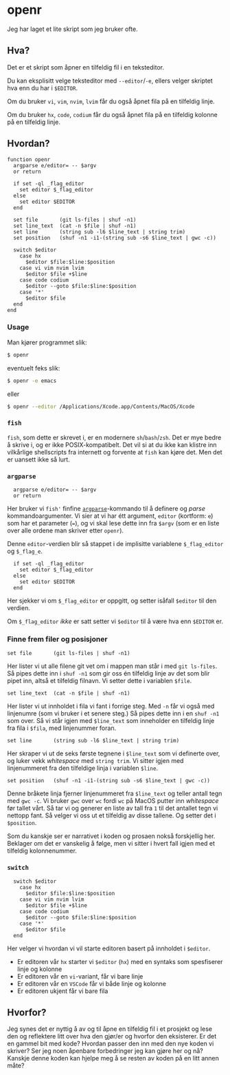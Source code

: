 # openr

Jeg har laget et lite skript som jeg bruker ofte.

## Hva?

Det er et skript som åpner en tilfeldig fil i en teksteditor.

Du kan eksplisitt velge teksteditor med `--editor`/`-e`, ellers velger skriptet hva enn du har i `$EDITOR`.

Om du bruker `vi`, `vim`, `nvim`, `lvim` får du også åpnet fila på en tilfeldig linje.

Om du bruker `hx`, `code`, `codium` får du også åpnet fila på en tilfeldig kolonne på en tilfeldig linje.

## Hvordan?

```fish
function openr
  argparse e/editor= -- $argv
  or return

  if set -ql _flag_editor
    set editor $_flag_editor
  else
    set editor $EDITOR
  end

  set file       (git ls-files | shuf -n1)
  set line_text  (cat -n $file | shuf -n1)
  set line       (string sub -l6 $line_text | string trim)
  set position   (shuf -n1 -i1-(string sub -s6 $line_text | gwc -c))

  switch $editor
    case hx
      $editor $file:$line:$position
    case vi vim nvim lvim
      $editor $file +$line
    case code codium
      $editor --goto $file:$line:$position
    case '*'
      $editor $file
  end
end
```

### Usage

Man kjører programmet slik:

```sh
$ openr
```

eventuelt feks slik:

```sh
$ openr -e emacs
```

eller

```sh
$ openr --editor /Applications/Xcode.app/Contents/MacOS/Xcode
```

### `fish`

`fish`, som dette er skrevet i, er en modernere `sh`/`bash`/`zsh`. Det er mye bedre å skrive i, og er ikke POSIX-kompatibelt. Det vil si at du ikke kan klistre inn vilkårlige shellscripts fra internett og forvente at `fish` kan kjøre det. Men det er uansett ikke så lurt.

### `argparse`

```fish
  argparse e/editor= -- $argv
  or return
```

Her bruker vi `fish'` finfine [`argparse`](https://fishshell.com/docs/current/cmds/argparse.html)-kommando til å definere og _parse_ kommandoargumenter. Vi sier at vi har étt argument, `editor` (kortform: `e`) som har et parameter (`=`), og vi skal lese dette inn fra `$argv` (som er en liste over alle ordene man skriver etter `openr`).

Denne `editor`-verdien blir så stappet i de implisitte variablene `$_flag_editor` og `$_flag_e`.

```fish
  if set -ql _flag_editor
    set editor $_flag_editor
  else
    set editor $EDITOR
  end
```

Her sjekker vi om `$_flag_editor` er oppgitt, og setter isåfall `$editor` til den verdien.

Om `$_flag_editor` _ikke_ er satt setter vi `$editor` til å være hva enn `$EDITOR` er.

### Finne frem filer og posisjoner

```fish
set file       (git ls-files | shuf -n1)
```

Her lister vi ut alle filene git vet om i mappen man står i med `git ls-files`. Så pipes dette inn i `shuf -n1` som gir oss én tilfeldig linje av det som blir pipet inn, altså et tilfeldig filnavn. Vi setter dette i variablen `$file`.

```fish
set line_text  (cat -n $file | shuf -n1)
```

Her lister vi ut innholdet i fila vi fant i forrige steg. Med `-n` får vi også med linjenumre (som vi bruker i et senere steg.) Så pipes dette inn i en `shuf -n1` som over. Så vi står igjen med `$line_text` som inneholder en tilfeldig linje fra fila i `$fila`, med linjenummer foran.

```fish
set line       (string sub -l6 $line_text | string trim)
```

Her skraper vi ut de seks første tegnene i `$line_text` som vi definerte over, og luker vekk _whitespace_ med `string trim`. Vi sitter igjen med linjenummeret fra den tilfeldige linja i variablen `$line`.

```
set position   (shuf -n1 -i1-(string sub -s6 $line_text | gwc -c))
```

Denne bråkete linja fjerner linjenummeret fra `$line_text` og teller antall tegn med `gwc -c`.
Vi bruker `gwc` over `wc` fordi `wc` på MacOS putter inn _whitespace_ før tallet vårt.
Så tar vi og generer en liste av tall fra `1` til det antallet tegn vi nettopp fant.
Så velger vi oss ut et tilfeldig av disse tallene. Og setter det i `$position`.

Som du kanskje ser er narrativet i koden og prosaen nokså forskjellig her. Beklager om det er vanskelig å følge, men vi sitter i hvert fall igjen med et tilfeldig kolonnenummer.

### `switch`

```fish
  switch $editor
    case hx
      $editor $file:$line:$position
    case vi vim nvim lvim
      $editor $file +$line
    case code codium
      $editor --goto $file:$line:$position
    case '*'
      $editor $file
  end
```

Her velger vi hvordan vi vil starte editoren basert på innholdet i `$editor`.

- Er editoren vår `hx` starter vi `$editor` (`hx`) med en syntaks som spesfiserer linje og kolonne
- Er editoren vår en `vi`-variant, får vi bare linje
- Er editoren vår en `VSCode` får vi både linje og kolonne
- Er editoren ukjent får vi bare fila

## Hvorfor?

Jeg synes det er nyttig å av og til åpne en tilfeldig fil i et prosjekt og lese den og reflektere litt over hva den gjør/er og hvorfor den eksisterer. Er det en gammel bit med kode? Hvordan passer den inn med den nye koden vi skriver? Ser jeg noen åpenbare forbedringer jeg kan gjøre her og nå? Kanskje denne koden kan hjelpe meg å se resten av koden på en litt annen måte?
